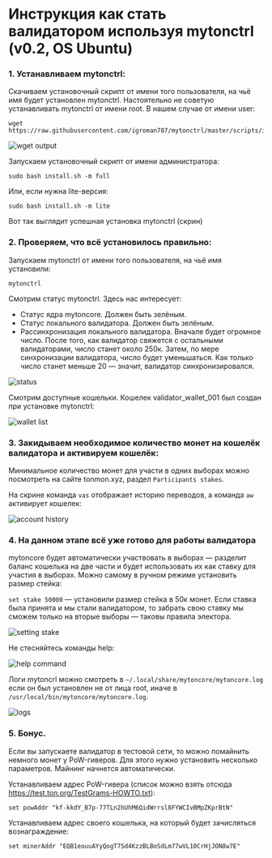 # Инструкция как стать валидатором используя mytonctrl (v0.2, OS Ubuntu)

### 1. Устанавливаем mytonctrl:
Скачиваем установочный скрипт от имени того пользователя, на чьё имя будет установлен mytonctrl. Настоятельно не советую устанавливать mytonctrl от имени root. В нашем случае от имени user:

```
wget https://raw.githubusercontent.com/igroman787/mytonctrl/master/scripts/install.sh
```

![wget output](https://raw.githubusercontent.com/igroman787/mytonctrl/master/screens/manual-ubuntu_wget-ls_ru.png)

Запускаем установочный скрипт от имени администратора:

```
sudo bash install.sh -m full
```

Или, если нужна lite-версия:

```
sudo bash install.sh -m lite
```


Вот так выглядит успешная установка mytonctrl
(скрин)


### 2. Проверяем, что всё установилось правильно:
Запускаем mytonctrl от имени того пользователя, на чьё имя установили:

```
mytonctrl
```

Смотрим статус mytonctrl. Здесь нас интересует:

- Статус ядра mytoncore. Должен быть зелёным.
- Статус локального валидатора. Должен быть зелёным.
- Рассинхронизация локального валидатора. Вначале будет огромное число. После того, как валидатор свяжется с остальными валидаторами, число станет около 250к. Затем, по мере синхронизации валидатора, число будет уменьшаться. Как только число станет меньше 20 — значит, валидатор синхронизировался.

![status](https://raw.githubusercontent.com/igroman787/mytonctrl/master/screens/manual-ubuntu_mytonctrl-status_ru.png)

Смотрим доступные кошельки. Кошелек validator_wallet_001 был создан при установке mytonctrl:

![wallet list](https://raw.githubusercontent.com/igroman787/mytonctrl/master/screens/manual-ubuntu_mytonctrl-wl_ru.png)


### 3. Закидываем необходимое количество монет на кошелёк валидатора и активируем кошелёк:
Минимальное количество монет для участи в одних выборах можно посмотреть на сайте tonmon.xyz, раздел `Participants stakes`.

На скрине команда `vas` отображает историю переводов, а команда `aw` активирует кошелек:

![account history](https://raw.githubusercontent.com/igroman787/mytonctrl/master/screens/manual-ubuntu_mytonctrl-vas-aw_ru.png)


### 4. На данном этапе всё уже готово для работы валидатора
mytoncore будет автоматически участвовать в выборах — разделит баланс кошелька на две части и будет использовать их как ставку для участия в выборах. Можно самому в ручном режиме установить размер стейка:

`set stake 50000` — установили размер стейка в 50к монет. Если ставка была принята и мы стали валидатором, то забрать свою ставку мы сможем только на вторые выборы — таковы правила электора.

![setting stake](https://raw.githubusercontent.com/igroman787/mytonctrl/master/screens/manual-ubuntu_mytonctrl-set_ru.png)

Не стесняйтесь команды help:

![help command](https://raw.githubusercontent.com/igroman787/mytonctrl/master/screens/manual-ubuntu_mytonctrl-help_ru.png)

Логи mytoncrl можно смотреть в `~/.local/share/mytoncore/mytoncore.log` если он был установлен не от лица root, иначе в `/usr/local/bin/mytoncore/mytoncore.log`.

![logs](https://raw.githubusercontent.com/igroman787/mytonctrl/master/screens/manual-ubuntu_mytoncore-log.png)


### 5. Бонус.
Если вы запускаете валидатор в тестовой сети, то можно помайнить немного монет у PoW-гиверов. Для этого нужно установить несколько параметров. Майнинг начнется автоматически.

Устанавливаем адрес PoW-гивера (список можно взять отсюда https://test.ton.org/TestGrams-HOWTO.txt):

```
set powAddr "kf-kkdY_B7p-77TLn2hUhM6QidWrrsl8FYWCIvBMpZKprBtN"
```

Устанавливаем адрес своего кошелька, на который будет зачисляться вознаграждение:
```
set minerAddr "EQB1eouuAYyQogT7Sd4KzzBLBoSdLm77wVL10CrHjJON8w7E"
```
